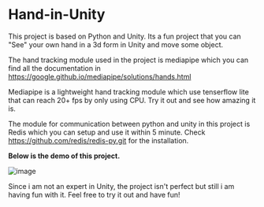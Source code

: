 # Hand-in-Unity

This project is based on Python and Unity. Its a fun project that you can "See" your own hand in a 3d form in Unity and move some object.

The hand tracking module used in the project is mediapipe which you can find all the documentation in https://google.github.io/mediapipe/solutions/hands.html

Mediapipe is a lightweight hand tracking module which use tenserflow lite that can reach 20+ fps by only using CPU. Try it out and see how amazing it is.

The module for communication between python and unity in this project is Redis which you can setup and use it within 5 minute. Check https://github.com/redis/redis-py.git for the installation.

**Below is the demo of this project.**

![image](https://github.com/jj98-hub/Hand-in-Unity/blob/3724333d1e1ccbfa58c7b6af1291e59e0605a367/Demo.gif)

Since i am not an expert in Unity, the project isn't perfect but still i am having fun with it. Feel free to try it out and have fun!
